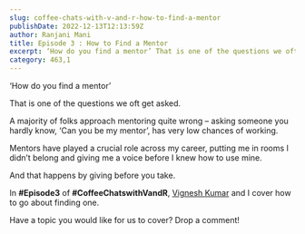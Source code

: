 ```yaml
---
slug: coffee-chats-with-v-and-r-how-to-find-a-mentor
publishDate: 2022-12-13T12:13:59Z
author: Ranjani Mani
title: Episode 3 : How to Find a Mentor 
excerpt: ‘How do you find a mentor’ That is one of the questions we oft get asked. A majority of folks approach mentoring quite wrong – asking someone you hardly know, ‘Can you be my mentor’, has very low chances of working. Mentors have played a crucial role across my career, putting me in rooms I  ... 
category: 463,1
---
```


‘How do you find a mentor’

That is one of the questions we oft get asked.

A majority of folks approach mentoring quite wrong – asking someone you hardly know, ‘Can you be my mentor’, has very low chances of working.

Mentors have played a crucial role across my career, putting me in rooms I didn’t belong and giving me a voice before I knew how to use mine.

And that happens by giving before you take.

In **#Episode3** of **#CoffeeChatswithVandR**, [Vignesh Kumar](https://www.linkedin.com/feed/#) and I cover how to go about finding one.

Have a topic you would like for us to cover? Drop a comment!